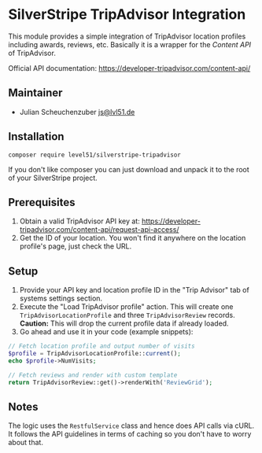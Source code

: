 # SilverStripe TripAdvisor Integration
This module provides a simple integration of TripAdvisor location profiles including awards, reviews, etc.
Basically it is a wrapper for the *Content API* of TripAdvisor.

Official API documentation: https://developer-tripadvisor.com/content-api/

## Maintainer
* Julian Scheuchenzuber <js@lvl51.de>

## Installation
```
composer require level51/silverstripe-tripadvisor
```

If you don't like composer you can just download and unpack it to the root of your SilverStripe project.

## Prerequisites
1. Obtain a valid TripAdvisor API key at: https://developer-tripadvisor.com/content-api/request-api-access/
2. Get the ID of your location. You won't find it anywhere on the location profile's page, just check the URL.

## Setup
1. Provide your API key and location profile ID in the "Trip Advisor" tab of systems settings section.
2. Execute the "Load TripAdvisor profile" action. This will create one <code>TripAdvisorLocationProfile</code> and three <code>TripAdvisorReview</code> records. **Caution:** This will drop the current profile data if already loaded.
3. Go ahead and use it in your code (example snippets):
```php
// Fetch location profile and output number of visits
$profile = TripAdvisorLocationProfile::current();
echo $profile->NumVisits;

// Fetch reviews and render with custom template
return TripAdvisorReview::get()->renderWith('ReviewGrid');
```

## Notes
The logic uses the <code>RestfulService</code> class and hence does API calls via cURL. It follows the API guidelines in terms of caching so you don't have to worry about that.
